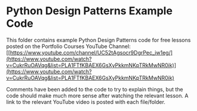 # Python Design Patterns Example Code

This folder contains example Python Design Patterns code for free lessons posted on the Portfolio Courses YouTube Channel: [[https://www.youtube.com/channel/UC52tAgsocr9DgrPec_iw1eg/](https://www.youtube.com/watch?v=CukrRuOAVqg&list=PLA1FTfKBAEX6GsXyPkkmNKpTRkMwNR0ik)](https://www.youtube.com/watch?v=CukrRuOAVqg&list=PLA1FTfKBAEX6GsXyPkkmNKpTRkMwNR0ik)

Comments have been added to the code to try to explain things, but the code should make much more sense after watching the relevant lesson.  A link to the relevant YouTube video is posted with each file/folder.
